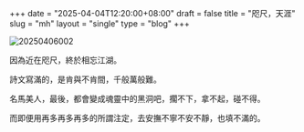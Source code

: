 +++
date = "2025-04-04T12:20:00+08:00"
draft = false
title = "咫尺，天涯"
slug = "mh"
layout = "single"
type = "blog"
+++

![20250406002](https://img.bdfz.net/20250406002.webp)

因為近在咫尺，終於相忘江湖。

詩文寫滿的，是肯與不肯間，千般萬般難。

名馬美人，最後，都會變成魂靈中的黑洞吧，擱不下，拿不起，碰不得。

而即便用再多再多再多的所謂注定，去安撫不寧不安不靜，也填不滿的。